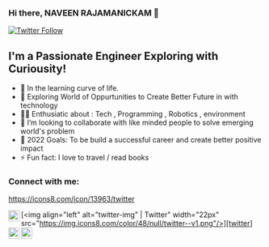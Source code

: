 ### Hi there, NAVEEN RAJAMANICKAM 👋

[![Twitter Follow](https://img.shields.io/twitter/follow/rnaveentnj?color=1DA1F2&logo=twitter&style=for-the-badge)](https://twitter.com/rnaveentnj)

## I'm a Passionate Engineer Exploring with Curiousity!

- 🌱 In the learning curve of life. 
- 🌾 Exploring World of Oppurtunities to Create Better Future in with technology
- 👨‍💻 Enthusiatic about : Tech , Programming , Robotics , environment
- 👯 I’m looking to collaborate with like minded people to solve emerging world's problem
- 🥅 2022 Goals: To be build a successful career and create better positive impact
- ⚡ Fun fact: I love to travel / read books 


### Connect with me:
https://icons8.com/icon/13963/twitter

[<img align="left" alt="codeSTACKr | Twitter" width="22px" src="https://cdn.jsdelivr.net/npm/simple-icons@v3/icons/twitter.svg" />][twitter]
[<img align="left" alt="twitter-img" | Twitter" width="22px" src="https://img.icons8.com/color/48/null/twitter--v1.png"/>][twitter]
[<img align="left" alt="codeSTACKr | LinkedIn" width="22px" src="https://cdn.jsdelivr.net/npm/simple-icons@v3/icons/linkedin.svg" />][linkedin]
[<img align="left" alt="codeSTACKr | Instagram" width="22px" src="https://cdn.jsdelivr.net/npm/simple-icons@v3/icons/instagram.svg" />][instagram]

<br />
<br />
<br />

[twitter]: https://twitter.com/rnaveentnj/
[instagram]: https://www.instagram.com/naveentnj/
[linkedin]: https://www.linkedin.com/in/rs-naveen-engineer/
